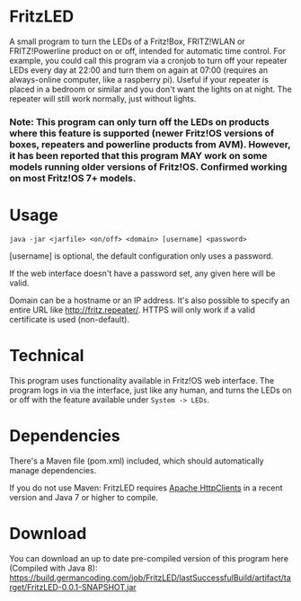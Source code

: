 # FritzLED
A small program to turn the LEDs of a Fritz!Box, FRITZ!WLAN or FRITZ!Powerline product on or off, intended for automatic time control. For example, you could call this program via a cronjob to turn off your repeater LEDs every day at 22:00 and turn them on again at 07:00 (requires an always-online computer, like a raspberry pi). Useful if your repeater is placed in a bedroom or similar and you don't want the lights on at night. The repeater will still work normally, just without lights.

### Note: This program can only turn off the LEDs on products where this feature is supported (newer Fritz!OS versions of boxes, repeaters and powerline products from AVM). However, it has been reported that this program MAY work on some models running older versions of Fritz!OS. Confirmed working on most Fritz!OS 7+ models.

# Usage
`java -jar <jarfile> <on/off> <domain> [username] <password>`

[username] is optional, the default configuration only uses a password.

If the web interface doesn't have a password set, any <password> given here will be valid.

Domain can be a hostname or an IP address. It's also possible to specify an entire URL like http://fritz.repeater/. HTTPS will only work if a valid certificate is used (non-default).

# Technical
This program uses functionality available in Fritz!OS web interface. The program logs in via the interface, just like any human, and turns the LEDs on or off with the feature available under `System -> LEDs`.

# Dependencies
There's a Maven file (pom.xml) included, which should automatically manage dependencies. 

If you do not use Maven:
FritzLED requires [Apache HttpClients](https://hc.apache.org/httpcomponents-client-ga/index.html) in a recent version and Java 7 or higher to compile.

# Download
You can download an up to date pre-compiled version of this program here (Compiled with Java 8):
https://build.germancoding.com/job/FritzLED/lastSuccessfulBuild/artifact/target/FritzLED-0.0.1-SNAPSHOT.jar